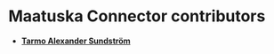 Maatuska Connector contributors
============================================

* **[Tarmo Alexander Sundström](http://sundstrom.io/)**
